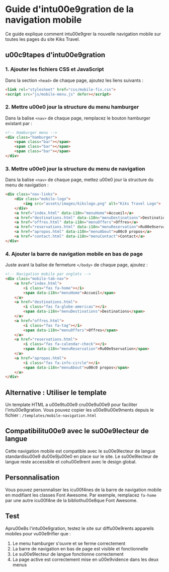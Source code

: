 # Guide d'intu00e9gration de la navigation mobile

Ce guide explique comment intu00e9grer la nouvelle navigation mobile sur toutes les pages du site Kiks Travel.

## u00c9tapes d'intu00e9gration

### 1. Ajouter les fichiers CSS et JavaScript

Dans la section `<head>` de chaque page, ajoutez les liens suivants :

```html
<link rel="stylesheet" href="css/mobile-fix.css">
<script src="js/mobile-menu.js" defer></script>
```

### 2. Mettre u00e0 jour la structure du menu hamburger

Dans la balise `<nav>` de chaque page, remplacez le bouton hamburger existant par :

```html
<!-- Hamburger menu -->
<div class="hamburger">
    <span class="bar"></span>
    <span class="bar"></span>
    <span class="bar"></span>
</div>
```

### 3. Mettre u00e0 jour la structure du menu de navigation

Dans la balise `<nav>` de chaque page, mettez u00e0 jour la structure du menu de navigation :

```html
<div class="nav-links">
    <div class="mobile-logo">
        <img src="assets/images/kikslogo.png" alt="Kiks Travel Logo">
    </div>
    <a href="index.html" data-i18n="menuHome">Accueil</a>
    <a href="destinations.html" data-i18n="menuDestinations">Destinations</a>
    <a href="offres.html" data-i18n="menuOffers">Offres</a>
    <a href="reservations.html" data-i18n="menuReservation">Ru00e9servation</a>
    <a href="apropos.html" data-i18n="menuAbout">u00c0 propos</a>
    <a href="contact.html" data-i18n="menuContact">Contact</a>
</div>
```

### 4. Ajouter la barre de navigation mobile en bas de page

Juste avant la balise de fermeture `</body>` de chaque page, ajoutez :

```html
<!-- Navigation mobile par onglets -->
<div class="mobile-tab-nav">
    <a href="index.html">
        <i class="fas fa-home"></i>
        <span data-i18n="menuHome">Accueil</span>
    </a>
    <a href="destinations.html">
        <i class="fas fa-globe-americas"></i>
        <span data-i18n="menuDestinations">Destinations</span>
    </a>
    <a href="offres.html">
        <i class="fas fa-tag"></i>
        <span data-i18n="menuOffers">Offres</span>
    </a>
    <a href="reservations.html">
        <i class="fas fa-calendar-check"></i>
        <span data-i18n="menuReservation">Ru00e9servation</span>
    </a>
    <a href="apropos.html">
        <i class="fas fa-info-circle"></i>
        <span data-i18n="menuAbout">u00c0 propos</span>
    </a>
</div>
```

## Alternative : Utiliser le template

Un template HTML a u00e9tu00e9 cru00e9u00e9 pour faciliter l'intu00e9gration. Vous pouvez copier les u00e9lu00e9ments depuis le fichier :
`/templates/mobile-navigation.html`

## Compatibilitu00e9 avec le su00e9lecteur de langue

Cette navigation mobile est compatible avec le su00e9lecteur de langue standardisu00e9 du00e9ju00e0 en place sur le site. Le su00e9lecteur de langue reste accessible et cohu00e9rent avec le design global.

## Personnalisation

Vous pouvez personnaliser les icu00f4nes de la barre de navigation mobile en modifiant les classes Font Awesome. Par exemple, remplacez `fa-home` par une autre icu00f4ne de la bibliothu00e8que Font Awesome.

## Test

Apru00e8s l'intu00e9gration, testez le site sur diffu00e9rents appareils mobiles pour vu00e9rifier que :

1. Le menu hamburger s'ouvre et se ferme correctement
2. La barre de navigation en bas de page est visible et fonctionnelle
3. Le su00e9lecteur de langue fonctionne correctement
4. La page active est correctement mise en u00e9vidence dans les deux menus
